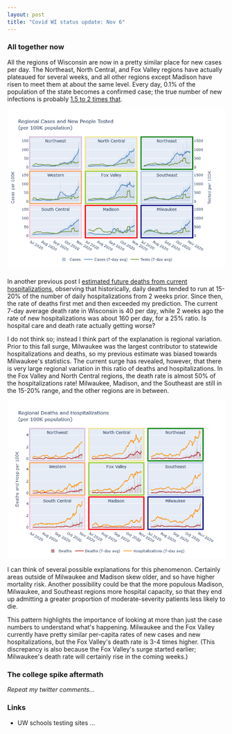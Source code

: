 ```yaml
---
layout: post
title: "Covid WI status update: Nov 6"
---
```


### All together now

All the regions of Wisconsin are now in a pretty similar place for new cases per day. The Northeast, North Central, and Fox Valley regions have actually plateaued for several weeks, and all other regions except Madison have risen to meet them at about the same level. Every day, 0.1% of the population of the state becomes a confirmed case; the true number of new infections is probably [1.5 to 2 times that](2020-10-19-true-infections.md).

![Regional cases and tests](../assets/Cases-Tests-Regional_2020-11-06.png)

### 
In another previous post I [estimated future deaths from current hospitalizations](2020-10-04-what-expect-for-deaths.md), observing that historically, daily deaths tended to run at 15-20% of the number of daily hospitalizations from 2 weeks prior. Since then, the rate of deaths first met and then exceeded my prediction. The current 7-day average death rate in Wisconsin is 40 per day, while 2 weeks ago the rate of new hospitalizations was about 160 per day, for a 25% ratio. Is hospital care and death rate actually getting worse?

I do not think so; instead I think part of the explanation is regional variation. Prior to this fall surge, Milwaukee was the largest contributor to statewide hospitalizations and deaths, so my previous estimate was biased towards Milwaukee's statistics. The current surge has revealed, however, that there is very large regional variation in this ratio of deaths and hospitalizations. In the Fox Valley and North Central regions, the death rate is almost 50% of the hospitalizations rate! Milwaukee, Madison, and the Southeast are still in the 15-20% range, and the other regions are in between.

![Regional deaths and hospitalizations](../assets/Deaths-Hosp-Regional_2020-11-06.png)

I can think of several possible explanations for this phenomenon. Certainly areas outside of Milwaukee and Madison skew older, and so have higher mortality risk. Another possibility could be that the more populous Madison, Milwaukee, and Southeast regions more hospital capacity, so that they end up admitting a greater proportion of moderate-severity patients less likely to die.

This pattern highlights the importance of looking at more than just the case numbers to understand what's happening. Milwaukee and the Fox Valley currently have pretty similar per-capita rates of new cases and new hospitalizations, but the Fox Valley's death rate is 3-4 times higher. (This discrepancy is also because the Fox Valley's surge started earlier; Milwaukee's death rate will certainly rise in the coming weeks.)

### The college spike aftermath
*Repeat my twitter comments...*

### Links
- UW schools testing sites
...

